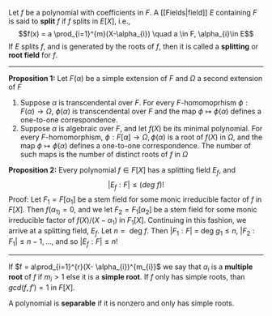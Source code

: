 
Let $f$ be a polynomial with coefficients in $F$. A [[Fields|field]] $E$ containing $F$ is said to **split** $f$ if $f$ splits in $E[X]$, i.e., $$f(x) = a \prod_{i=1}^{m}(X-\alpha_{i}) \quad a \in F, \alpha_{i}\in E$$ If $E$ splits $f$, and is generated by the roots of $f$, then it is called a **splitting** or **root field** for $f$.

--- 
**Proposition 1:** Let $F(\alpha)$ be a simple extension of $F$ and $\Omega$ a second extension of $F$
1. Suppose $\alpha$ is transcendental over $F$. For every $F$-homomoprhism $\phi : F(\alpha) \rightarrow \Omega$, $\phi(\alpha)$ is transcendental over $F$ and the map $\phi \mapsto \phi(\alpha)$ defines a one-to-one correspondence.
2. Suppose $\alpha$ is algebraic over $F$, and let $f(X)$ be its minimal polynomial. For every $F$-homomorphism, $\phi : F[\alpha] \rightarrow \Omega, \phi(\alpha)$ is a root of $f(X)$ in $\Omega$, and the map $\phi \mapsto \phi(\alpha)$ defines a one-to-one correspondence. The number of such maps is the number of distinct roots of $f$ in $\Omega$
  
**Proposition 2:** Every polynomial $f \in F[X]$ has a splitting field $E_f$, and $$|E_{f}: F| \leq (deg \ f)!$$
Proof: Let $F_{1}= F[\alpha_1]$ be a stem field for some monic irreducible factor of $f$ in $F[X]$. Then $f(\alpha_{1)}= 0$, and we let $F_{2}= F_1[\alpha_2]$ be a stem field for some monic irreducible factor of $f(X)/(X-\alpha_1)$ in $F_1[X]$. Continuing in this fashion, we arrive at a splitting field, $E_f$. Let $n= \text{ deg } f$. Then $|F_{1} : F|$ = deg $g_{1} \leq n$, $|F_2:F_{1}|\leq n-1, ...,$ and so $|E_{f}: F| \leq n!$ 

--- 

If $f = a\prod_{i=1}^{r}(X- \alpha_{i})^{m_{i}}$ we say that $\alpha_i$ is a **multiple root** of $f$ if $m_{i}> 1$ else it is a **simple root**. If $f$ only has simple roots, than $gcd(f, f') = 1 \text{ in } F[X]$.

A polynomial is **separable** if it is nonzero and only has simple roots. 